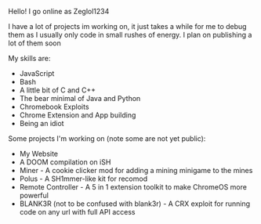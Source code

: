 Hello!
I go online as Zeglol1234

I have a lot of projects im working on, it just takes a while for me to debug them as I usually only code
in small rushes of energy. I plan on publishing a lot of them soon

My skills are:
- JavaScript
- Bash
- A little bit of C and C++
- The bear minimal of Java and Python
- Chromebook Exploits
- Chrome Extension and App building
- Being an idiot

Some projects I'm working on (note some are not yet public):
- My Website
- A DOOM compilation on iSH
- Miner - A cookie clicker mod for adding a mining minigame to the mines
- Polus - A SH1mmer-like kit for recomod
- Remote Controller - A 5 in 1 extension toolkit to make ChromeOS more powerful
- BLANK3R (not to be confused with blank3r) - A CRX exploit for running code on any url with full API access
